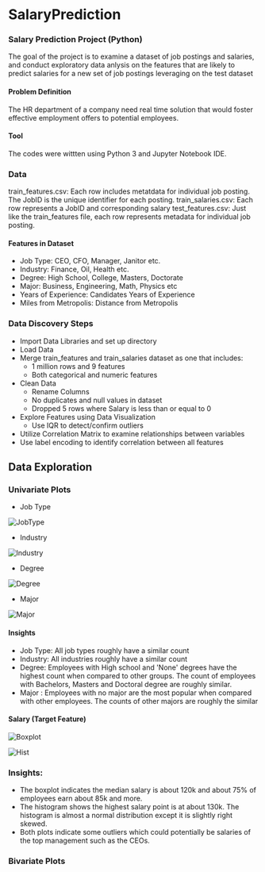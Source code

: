 # SalaryPrediction
### Salary Prediction Project (Python)
The goal of the project is to examine a dataset of job postings and salaries, and conduct exploratory data anlysis on the features that are likely to predict salaries for a new set of job postings leveraging on the test dataset 
#### Problem Definition
The HR department of a company need real time solution that would foster effective employment offers to potential employees.
#### Tool
The codes were wittten using Python 3 and Jupyter Notebook IDE.

### Data 
train_features.csv: Each row includes metatdata for individual job posting. The JobID is the unique identifier for each posting. 
train_salaries.csv: Each row represents a JobID and corresponding salary
test_features.csv: Just like the train_features file, each row represents metadata for individual job posting.

#### Features in Dataset
- Job Type: CEO, CFO, Manager, Janitor etc.
- Industry: Finance, Oil, Health etc.
- Degree: High School, College, Masters, Doctorate
- Major: Business, Engineering, Math, Physics etc
- Years of Experience: Candidates Years of Experience
- Miles from Metropolis: Distance from Metropolis

### Data Discovery Steps
- Import Data Libraries and set up directory
- Load Data
- Merge train_features and train_salaries dataset as one that includes:
    -  1 million rows and 9 features
    - Both categorical and numeric features
- Clean Data
    - Rename Columns
    - No duplicates and null values in dataset
    - Dropped 5 rows where Salary is less than or equal to 0
 - Explore Features using Data Visualization
    - Use IQR to detect/confirm outliers
 - Utilize Correlation Matrix to examine relationships between variables
 - Use label encoding to identify correlation between all features 
  
  ## Data Exploration
  
  ### Univariate Plots
  - Job Type
  
  ![JobType](https://user-images.githubusercontent.com/66134645/95991525-de731080-0dfa-11eb-9970-4d8ccda2c1e1.png)

- Industry 

![Industry](https://user-images.githubusercontent.com/66134645/95992054-84267f80-0dfb-11eb-84b1-7b8f42a99006.png)

- Degree

![Degree](https://user-images.githubusercontent.com/66134645/95992071-8d175100-0dfb-11eb-9b27-506b8c6dc85e.png)

- Major

![Major](https://user-images.githubusercontent.com/66134645/95992124-999ba980-0dfb-11eb-81f2-d3e588a12ac1.png)

#### Insights
- Job Type: All job types roughly have a similar count
- Industry: All industries roughly have a similar count
- Degree: Employees with High school and 'None' degrees have the highest count when compared to    other groups. The count of employees with Bachelors, Masters and Doctoral degree are roughly similar.
- Major : Employees with no major are the most popular when compared with other employees. The counts of other majors are roughly the similar



#### Salary (Target Feature)


![Boxplot](https://user-images.githubusercontent.com/66134645/95992198-b0da9700-0dfb-11eb-88f8-de28d08f2e47.png)

![Hist](https://user-images.githubusercontent.com/66134645/95992207-b46e1e00-0dfb-11eb-8311-af58dd58c396.png)

### Insights:

- The boxplot indicates the median salary is about 120k and about 75% of employees earn about 85k and more.
- The histogram shows the highest salary point is at about 130k. The histogram is almost a normal distribution except it is slightly right skewed.
- Both plots indicate some outliers which could potentially be salaries of the top management such as the CEOs.


### Bivariate Plots
